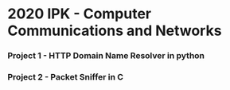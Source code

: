 # 2020 IPK - Computer Communications and Networks

### Project 1  - HTTP Domain Name Resolver in python
### Project 2 - Packet Sniffer in C
